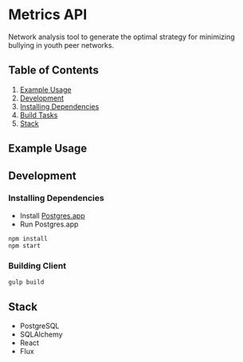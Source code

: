 # Metrics API
Network analysis tool to generate the optimal strategy for minimizing bullying in youth peer networks.

## Table of Contents

1. [Example Usage](#example-usage)
2. [Development](#development)
  1. [Installing Dependencies](#installing-dependencies)
  2. [Build Tasks](#build-tasks)
3. [Stack](#Stack)

## Example Usage

## Development

### Installing Dependencies
- Install [Postgres.app](http://postgresapp.com/)
- Run Postgres.app
```
npm install
npm start
```

### Building Client
```
gulp build
```

## Stack

- PostgreSQL
- SQLAlchemy
- React
- Flux
